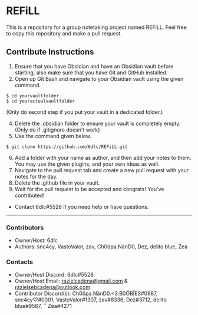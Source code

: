 # REFiLL
This is a repository for a group notetaking project named REFiLL. Feel free to copy this repository and make a pull request.

## Contribute Instructions
1) Ensure that you have Obsidian and have an Obsidian vault before starting, also make sure that you have Git and GitHub installed.
2) Open up Git Bash and navigate to your Obsidian vault using the given command.

```
$ cd yourvaultfolder
$ cd youractualvaultfolder
```
(Only do second step if you put your vault in a dedicated folder.)

4) Delete the .obsidian folder to ensure your vault is completely empty. (Only do if .gitignore doesn't work)
5) Use the command given below.

```
$ git clone https://github.com/6dlc/REFiLL.git
```

6) Add a folder with your name as author, and then add your notes to them. You may use the given plugins, and your own ideas as well.
7) Navigate to the pull request tab and create a new pull request with your notes for the day.
8) Delete the .github file in your vault.
9) Wait for the pull request to be accepted and congrats! You've contributed!

- Contact 6dlc#5528 if you need help or have questions.

---

### Contributors
- Owner/Host: 6dlc
- Authors: snc4cy, VastoValor, zav, Ch0öpa.NänD0, Dez, delito blue, Zea

### Contacts
- Owner/Host Discord: 6dlc#5528
- Owner/Host Email: razielcadena@gmail.com & razielsebcadena@outlook.com
- Contributor Discord(s): Ch0öpa.NänD0.<3.B0ÖBÏES#0987, snc4cy♡#0001, VastoValor#1307, zav#8336, Dez#3712, delito blue#9567, ٴٴ Zea#4271
